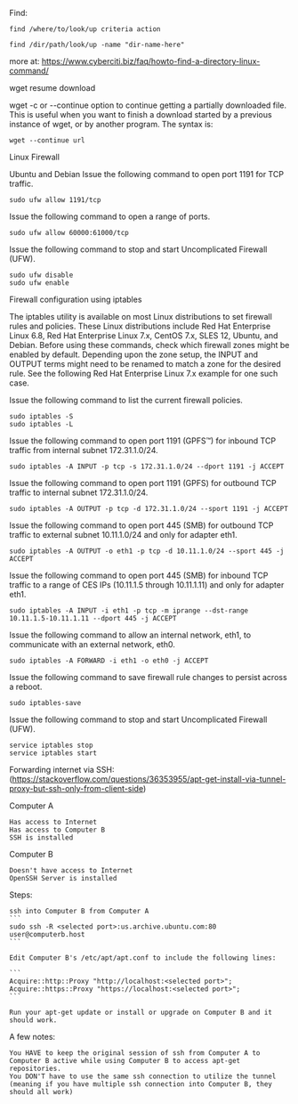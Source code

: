 Find:

```
find /where/to/look/up criteria action
```

```
find /dir/path/look/up -name "dir-name-here"
```

more at: https://www.cyberciti.biz/faq/howto-find-a-directory-linux-command/


wget resume download

wget -c or --continue option to continue getting a partially downloaded file. This is useful when you want to finish a download started by a previous instance of wget, or by another program. The syntax is:

```
wget --continue url
```

Linux Firewall

Ubuntu and Debian
Issue the following command to open port 1191 for TCP traffic.
```
sudo ufw allow 1191/tcp
```
Issue the following command to open a range of ports.
```
sudo ufw allow 60000:61000/tcp
```
Issue the following command to stop and start Uncomplicated Firewall (UFW).
```
sudo ufw disable
sudo ufw enable
```

Firewall configuration using iptables

The iptables utility is available on most Linux distributions to set firewall rules and policies. These Linux distributions include Red Hat Enterprise Linux 6.8, Red Hat Enterprise Linux 7.x, CentOS 7.x, SLES 12, Ubuntu, and Debian. Before using these commands, check which firewall zones might be enabled by default. Depending upon the zone setup, the INPUT and OUTPUT terms might need to be renamed to match a zone for the desired rule. See the following Red Hat Enterprise Linux 7.x example for one such case.

Issue the following command to list the current firewall policies.
```
sudo iptables -S
sudo iptables -L
```
Issue the following command to open port 1191 (GPFS™) for inbound TCP traffic from internal subnet 172.31.1.0/24.
```
sudo iptables -A INPUT -p tcp -s 172.31.1.0/24 --dport 1191 -j ACCEPT
```
Issue the following command to open port 1191 (GPFS) for outbound TCP traffic to internal subnet 172.31.1.0/24.
```
sudo iptables -A OUTPUT -p tcp -d 172.31.1.0/24 --sport 1191 -j ACCEPT
```
Issue the following command to open port 445 (SMB) for outbound TCP traffic to external subnet 10.11.1.0/24 and only for adapter eth1.
```
sudo iptables -A OUTPUT -o eth1 -p tcp -d 10.11.1.0/24 --sport 445 -j ACCEPT
```
Issue the following command to open port 445 (SMB) for inbound TCP traffic to a range of CES IPs (10.11.1.5 through 10.11.1.11) and only for adapter eth1.
```
sudo iptables -A INPUT -i eth1 -p tcp -m iprange --dst-range 10.11.1.5-10.11.1.11 --dport 445 -j ACCEPT
```
Issue the following command to allow an internal network, eth1, to communicate with an external network, eth0.
```
sudo iptables -A FORWARD -i eth1 -o eth0 -j ACCEPT
```
Issue the following command to save firewall rule changes to persist across a reboot.
```
sudo iptables-save
```
Issue the following command to stop and start Uncomplicated Firewall (UFW).
```
service iptables stop
service iptables start
```

Forwarding internet via SSH:
(https://stackoverflow.com/questions/36353955/apt-get-install-via-tunnel-proxy-but-ssh-only-from-client-side)

Computer A

    Has access to Internet
    Has access to Computer B
    SSH is installed

Computer B

    Doesn't have access to Internet
    OpenSSH Server is installed

Steps:

    ssh into Computer B from Computer A
    ```
    sudo ssh -R <selected port>:us.archive.ubuntu.com:80 user@computerb.host
    ```

    Edit Computer B's /etc/apt/apt.conf to include the following lines:

    ```
    Acquire::http::Proxy "http://localhost:<selected port>";
    Acquire::https::Proxy "https://localhost:<selected port>";
    ```

    Run your apt-get update or install or upgrade on Computer B and it should work.

A few notes:

    You HAVE to keep the original session of ssh from Computer A to Computer B active while using Computer B to access apt-get repositories.
    You DON'T have to use the same ssh connection to utilize the tunnel (meaning if you have multiple ssh connection into Computer B, they should all work)


